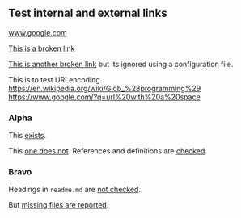 
## Test internal and external links

www.google.com

<!-- markdown-link-check-disable-next-line -->
[This is a broken link](https://www.exampleexample.cox)
<!-- markdown-link-check-disable-next-line -->
[This is another broken link](http://ignored-domain.com) but its ignored using a
configuration file.

This is to test URLencoding.
<https://en.wikipedia.org/wiki/Glob_%28programming%29>
<https://www.google.com/?q=url%20with%20a%20space>

### Alpha

This [exists](#alpha).
<!-- markdown-link-check-disable-next-line -->
This [one does not](#does-not).
References and definitions are [checked][alpha].

### Bravo

Headings in `readme.md` are [not checked](file1.md#bravo).
<!-- markdown-link-check-disable-next-line -->
But [missing files are reported](missing-example.js).

[alpha]: #alpha
